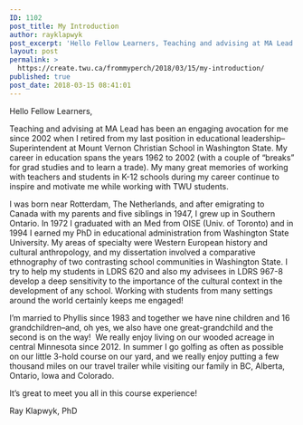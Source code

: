 ```yaml
---
ID: 1102
post_title: My Introduction
author: rayklapwyk
post_excerpt: 'Hello Fellow Learners, Teaching and advising at MA Lead has been an engaging avocation for me since 2002 when I retired from my last position in educational leadership&ndash;Superintendent at Mount Vernon Christian School in Washington State. My career in education spans the years 1962 to 2002 (with a couple of &ldquo;breaks&rdquo; for grad studies and [&hellip;]'
layout: post
permalink: >
  https://create.twu.ca/frommyperch/2018/03/15/my-introduction/
published: true
post_date: 2018-03-15 08:41:01
---
```

<p>Hello Fellow Learners,</p>
<p>Teaching and advising at MA Lead has been an engaging avocation for me since 2002 when I retired from my last position in educational leadership&#8211;Superintendent at Mount Vernon Christian School in Washington State. My career in education spans the years 1962 to 2002 (with a couple of &#8220;breaks&#8221; for grad studies and to learn a trade). My many great memories of working with teachers and students in K-12 schools during my career continue to inspire and motivate me while working with TWU students.</p>
<p>I was born near Rotterdam, The Netherlands, and after emigrating to Canada with my parents and five siblings in 1947, I grew up in Southern Ontario. In 1972 I graduated with an Med from OISE (Univ. of Toronto) and in 1994 I earned my PhD in educational administration from Washington State University. My areas of specialty were Western European history and cultural anthropology, and my dissertation involved a comparative ethnography of two contrasting school communities in Washington State. I try to help my students in LDRS 620 and also my advisees in LDRS 967-8 develop a deep sensitivity to the importance of the cultural context in the development of any school. Working with students from many settings around the world certainly keeps me engaged!</p>
<p>I&#8217;m married to Phyllis since 1983 and together we have nine children and 16 grandchildren&#8211;and, oh yes, we also have one great-grandchild and the second is on the way!  We really enjoy living on our wooded acreage in central Minnesota since 2012. In summer I go golfing as often as possible on our little 3-hold course on our yard, and we really enjoy putting a few thousand miles on our travel trailer while visiting our family in BC, Alberta, Ontario, Iowa and Colorado.</p>
<p>It&#8217;s great to meet you all in this course experience!</p>
<p>Ray Klapwyk, PhD</p>